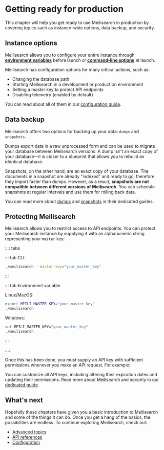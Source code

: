# Getting ready for production

This chapter will help you get ready to use Meilisearch in production by covering topics such as instance-wide options, data backup, and security.

## Instance options

Meilisearch allows you to configure your entire instance through **[environment variables](/learn/configuration/instance_options.md#environment-variables)** before launch or **[command-line options](/learn/configuration/instance_options.md#command-line-options-and-flags)** at launch.

Meilisearch has configuration options for many critical actions, such as:

- Changing the database path
- Starting Meilisearch in a development or production environment
- Setting a master key to protect API endpoints
- Disabling telemetry (enabled by default)

You can read about all of them in our [configuration guide](/learn/configuration/instance_options.md).

## Data backup

Meilisearch offers two options for backing up your data: `dumps` and `snapshots`.

Dumps export data in a raw unprocessed form and can be used to migrate your database between Meilisearch versions. A dump isn't an exact copy of your database—it is closer to a blueprint that allows you to rebuild an identical database.

Snapshots, on the other hand, are an exact copy of your database. The documents in a snapshot are already "indexed" and ready to go, therefore they import faster than dumps. However, as a result, **snapshots are not compatible between different versions of Meilisearch.** You can schedule snapshots at regular intervals and use them for rolling back data.

You can read more about [dumps](/learn/advanced/dumps.md) and [snapshots](/learn/advanced/snapshots.md) in their dedicated guides.

## Protecting Meilisearch

Meilisearch allows you to restrict access to API endpoints. You can protect your Meilisearch instance by supplying it with an alphanumeric string representing your `master` key:

:::: tabs

::: tab CLI

```bash
./meilisearch --master-key="your_master_key"
```

:::

::: tab Environment variable

Linux/MacOS:

```bash
export MEILI_MASTER_KEY="your_master_key"
./meilisearch
```

Windows:

```bash
set MEILI_MASTER_KEY="your_master_key"
./meilisearch
```

:::

::::

Once this has been done, you must supply an API key with sufficient permissions whenever you make an API request. For example:

<CodeSamples id= getting_started_communicating_with_a_protected_instance />

You can customize all API keys, including altering their expiration dates and updating their permissions. Read more about Meilisearch and security in our [dedicated guide](/learn/security/master_api_keys.md).

## What's next

Hopefully these chapters have given you a basic introduction to Meilisearch and some of the things it can do. Once you get a hang of the basics, the possibilities are endless. To continue exploring Meilisearch, check out:

- [Advanced topics](/learn/advanced/asynchronous_operations.md)
- [API references](/reference/api/overview.md)
- [Configuration](/learn/configuration/instance_options.md)
